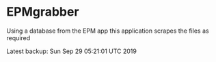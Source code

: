 # EPMgrabber
Using a database from the EPM app this application scrapes the files as required


Latest backup: Sun Sep 29 05:21:01 UTC 2019

